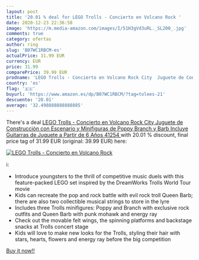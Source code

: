 ```yaml
---
layout: post
title: '20.01 % deal for LEGO Trolls - Concierto en Volcano Rock '
date: 2020-12-23 22:36:58
image: 'https://m.media-amazon.com/images/I/51H3gVd3uRL._SL200_.jpg'
comments: true
category: ofertas
author: ring
slug: 'B07WC1RBCM-es'
actualPrice: 31.99 EUR
currency: EUR
price: 31.99
comparePrice: 39.99 EUR
prodname: 'LEGO Trolls - Concierto en Volcano Rock City  Juguete de Construcción con Escenario y Minifiguras de Poppy  Branch y Barb  Incluye Guitarras de Juguete  a Partir de 6 Años  41254 '
country: 'es'
flag: '🇪🇸'
buyurl: 'https://www.amazon.es/dp/B07WC1RBCM/?tag=tolees-21'
descuento: '20.01'
average: '32.498888888888885'
---
```


There's a deal [LEGO Trolls - Concierto en Volcano Rock City  Juguete de Construcción con Escenario y Minifiguras de Poppy  Branch y Barb  Incluye Guitarras de Juguete  a Partir de 6 Años  41254 ](https://www.amazon.es/dp/B07WC1RBCM/?tag=tolees-21)  with  20.01 % discount, final price tag of  31.99 EUR (original: 39.99 EUR) here:

[![LEGO Trolls - Concierto en Volcano Rock ](https://m.media-amazon.com/images/I/51H3gVd3uRL._SL200_.jpg)](https://www.amazon.es/dp/B07WC1RBCM/?tag=tolees-21)

ℹ️:

- Introduce youngsters to the thrill of competitive music duels with this feature-packed LEGO set inspired by the DreamWorks Trolls World Tour movie
- Kids can recreate the pop and rock battle with evil rock troll Queen Barb; there are also two collectible musical strings to store in the lyre
- Includes three Trolls minifigures: Poppy and Branch with exclusive rock outfits and Queen Barb with punk mohawk and energy ray
- Check out the movable felt wings, the spinning platforms and backstage snacks at Trolls concert stage
- Kids will love to make new looks for the Trolls, styling their hair with stars, hearts, flowers and energy ray before the big competition

[Buy it now!!](https://www.amazon.es/dp/B07WC1RBCM/?tag=tolees-21)
